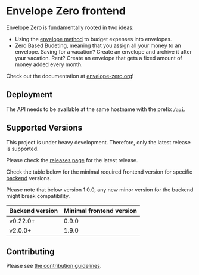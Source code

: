 # Envelope Zero frontend

Envelope Zero is fundamentally rooted in two ideas:

- Using the [envelope method](https://en.wikipedia.org/wiki/Envelope_system) to budget expenses into envelopes.
- Zero Based Budeting, meaning that you assign all your money to an envelope. Saving for a vacation? Create an envelope and archive it after your vacation. Rent? Create an envelope that gets a fixed amount of money added every month.

Check out the documentation at [envelope-zero.org](https://envelope-zero.org)!

## Deployment

The API needs to be available at the same hostname with the prefix `/api`.

## Supported Versions

This project is under heavy development. Therefore, only the latest release is supported.

Please check the [releases page](https://github.com/envelope-zero/frontend/releases) for the latest release.

Check the table below for the minimal required frontend version for specific [backend](https://github.com/envelope-zero/backend) versions.

Please note that below version 1.0.0, any new minor version for the backend might break compatibility.

| Backend version | Minimal frontend version |
| --------------- | ------------------------ |
| v0.22.0+        | 0.9.0                    |
| v2.0.0+         | 1.9.0                    |

## Contributing

Please see [the contribution guidelines](CONTRIBUTING.md).
